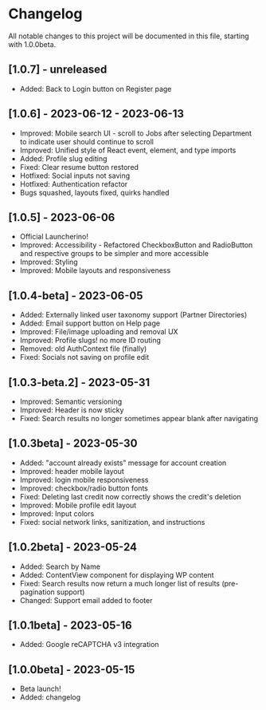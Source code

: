 # Changelog

All notable changes to this project will be documented in this file, starting with 1.0.0beta.

## \[1.0.7] - unreleased

*   Added: Back to Login button on Register page

## \[1.0.6] - 2023-06-12 - 2023-06-13

*   Improved: Mobile search UI - scroll to Jobs after selecting Department to indicate user should continue to scroll
*   Improved: Unified style of React event, element, and type imports
*   Added: Profile slug editing
*   Fixed: Clear resume button restored
*   Hotfixed: Social inputs not saving
*   Hotfixed: Authentication refactor
*   Bugs squashed, layouts fixed, quirks handled

## \[1.0.5] - 2023-06-06

*   Official Launcherino!
*   Improved: Accessibility - Refactored CheckboxButton and RadioButton and respective groups to be simpler and more accessible
*   Improved: Styling
*   Improved: Mobile layouts and responsiveness

## \[1.0.4-beta] - 2023-06-05

*   Added: Externally linked user taxonomy support (Partner Directories)
*   Added: Email support button on Help page
*   Improved: File/image uploading and removal UX
*   Improved: Profile slugs! no more ID routing
*   Removed: old AuthContext file (finally)
*   Fixed: Socials not saving on profile edit

## \[1.0.3-beta.2] - 2023-05-31

*   Improved: Semantic versioning
*   Improved: Header is now sticky
*   Fixed: Search results no longer sometimes appear blank after navigating

## \[1.0.3beta] - 2023-05-30

*   Added: "account already exists" message for account creation
*   Improved: header mobile layout
*   Improved: login mobile responsiveness
*   Improved: checkbox/radio button fonts
*   Fixed: Deleting last credit now correctly shows the credit's deletion
*   Improved: Mobile profile edit layout
*   Improved: Input colors
*   Fixed: social network links, sanitization, and instructions

## \[1.0.2beta] - 2023-05-24

*   Added: Search by Name
*   Added: ContentView component for displaying WP content
*   Fixed: Search results now return a much longer list of results (pre-pagination support)
*   Changed: Support email added to footer

## \[1.0.1beta] - 2023-05-16

*   Added: Google reCAPTCHA v3 integration

## \[1.0.0beta] - 2023-05-15

*   Beta launch!
*   Added: changelog
